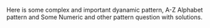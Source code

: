 Here is some complex and important dyanamic pattern, A-Z Alphabet pattern and Some Numeric and other pattern question with solutions.

